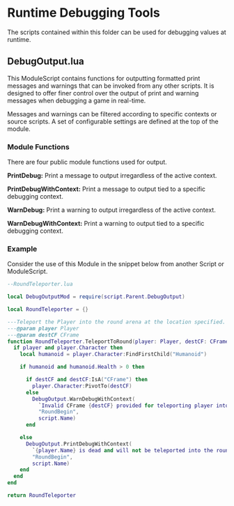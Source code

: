 # Runtime Debugging Tools

The scripts contained within this folder can be used for debugging values at runtime.

## DebugOutput.lua
This ModuleScript contains functions for outputting formatted print messages and warnings that can be invoked from any other scripts. 
It is designed to offer finer control over the output of print and warning messages when debugging a game in real-time.

Messages and warnings can be filtered according to specific contexts or source scripts.
A set of configurable settings are defined at the top of the module.

### Module Functions
There are four public module functions used for output.

**PrintDebug:** Print a message to output irregardless of the active context.

**PrintDebugWithContext:** Print a message to output tied to a specific debugging context.

**WarnDebug:** Print a warning to output irregardless of the active context.

**WarnDebugWithContext:** Print a warning to output tied to a specific debugging context.

### Example
Consider the use of this Module in the snippet below from another Script or ModuleScript.

```lua
--RoundTeleporter.lua

local DebugOutputMod = require(script.Parent.DebugOutput)

local RoundTeleporter = {}

---Teleport the Player into the round arena at the location specified.
---@param player Player
---@param destCF CFrame
function RoundTeleporter.TeleportToRound(player: Player, destCF: CFrame)
  if player and player.Character then
    local humanoid = player.Character:FindFirstChild("Humanoid")

    if humanoid and humanoid.Health > 0 then

      if destCF and destCF:IsA("CFrame") then
        player.Character:PivotTo(destCF)
      else
        DebugOutput.WarnDebugWithContext(
          `Invalid CFrame {destCF} provided for teleporting player into round.`,
          "RoundBegin",
          script.Name)
      end

    else
      DebugOutput.PrintDebugWithContext(
        `{player.Name} is dead and will not be teleported into the round.`,
        "RoundBegin",
        script.Name)
    end
  end
end

return RoundTeleporter
```
